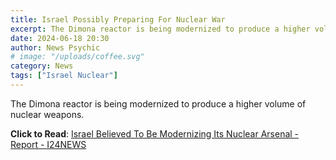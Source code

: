 ```yaml
---
title: Israel Possibly Preparing For Nuclear War
excerpt: The Dimona reactor is being modernized to produce a higher volume of nuclear weapons.
date: 2024-06-18 20:30
author: News Psychic
# image: "/uploads/coffee.svg"
category: News
tags: ["Israel Nuclear"]
---
```


The Dimona reactor is being modernized to produce a higher volume of nuclear weapons.

**Click to Read**: [Israel Believed To Be Modernizing Its Nuclear Arsenal - Report - I24NEWS](https://www.i24news.tv/en/news/israel/defense/artc-israel-believed-to-be-modernizing-its-nuclear-arsenal-report)
